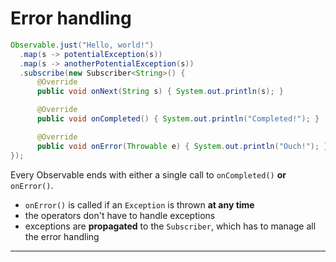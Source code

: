 # Error handling

```java
Observable.just("Hello, world!")
  .map(s -> potentialException(s))
  .map(s -> anotherPotentialException(s))
  .subscribe(new Subscriber<String>() {
      @Override
      public void onNext(String s) { System.out.println(s); }

      @Override
      public void onCompleted() { System.out.println("Completed!"); }

      @Override
      public void onError(Throwable e) { System.out.println("Ouch!"); }
});
```

Every Observable ends with either a single call to `onCompleted()` **or** `onError()`.

- `onError()` is called if an `Exception` is thrown **at any time**
- the operators don't have to handle exceptions
- exceptions are **propagated** to the `Subscriber`, which has to manage all the error handling

---
